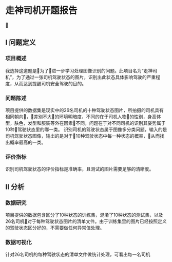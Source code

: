 # 走神司机开题报告

## I 问题定义

### 项目概述

我选择这道题是为了进一步学习处理图像识别的问题。此项目名为“走神司机”，为了通过一张司机驾驶状态的图片，识别出此状态具体影响驾驶的严重程度，从而达到提醒司机安全驾驶的目的。

### 问题陈述

项目提供的数据集是现实中的26名司机的十种驾驶状态图片，所拍摄的司机具有相同朝向，差别不大的环境明暗度，不同的在于司机人物的性别，身高体型，肤色，发型和服装等外在因素不同，问题在于对不同司机的识别其姿势属于10种驾驶状态里的哪一类。
识别司机的驾驶状态属于图像多分类问题，输入的是司机驾驶状态图像，输出的是对于10种驾驶状态中每一种状态的概率，从而找出概率最高的一类。

### 评价指标

识别司机驾驶状态的评价指标是准确率，且测试的图片需要足够的清晰度。

## II 分析

### 数据研究

项目提供的数据包含区分了10种状态的训练集，混淆了10种状态的测试集，以及26名司机对于每种驾驶状态图片的清单文件。由于训练集里的图片已经按照定义的驾驶状态区分好的，不需要做任何异常值处理。

### 数据可视化

针对26名司机的每种驾驶状态的清单文件做统计处理，可看出每一名司机
